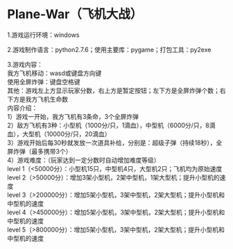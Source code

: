 # Plane-War（飞机大战）                               
1.游戏运行环境：windows        

2.游戏制作语言：python2.7.6；使用主要库：pygame；打包工具：py2exe      

3.游戏内容：             
  我方飞机移动：wasd或键盘方向键                               
  使用全屏炸弹：键盘空格键      
  其他：游戏左上方显示玩家分数，右上方是暂定按钮；左下方是全屏炸弹个数；右下方是我方飞机生命数                
  内容介绍：         
  1）游戏一开始，我方飞机有3条命，3个全屏炸弹      
  2）敌方飞机有3种：小型机（1000分/只，1滴血），中型机（6000分/只，8滴血），大型机（10000分/只，20滴血）      
  3）游戏开始后每30秒就发放一次道具补给，分别是：超级子弹（持续18秒），全屏炸弹（最多携带3个）   
  4）游戏难度：（玩家达到一定分数时自动增加难度等级）      
      level 1（<50000分）：小型机15只，中型机4只，大型机2只；飞机均为原始速度                          
      level 2（>50000分）：增加3架小型机，2架中型机，1架大型机；提升小型机的速度        
      level 3（>200000分）：增加5架小型机，3架中型机，2架大型机；提升小型机和中型机的速度    
      level 4（>450000分）：增加5架小型机，3架中型机，2架大型机；提升小型机和中型机的速度  
      level 5（>800000分）：增加5架小型机，3架中型机，2架大型机；提升小型机和中型机的速度  
